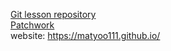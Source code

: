 [Git lesson repository](https://github.com/matyoo111/git-lesson-repository "Git lesson repository") <br>
[Patchwork](https://github.com/matyoo111/patchwork  "Patchwork")<br>
website: https://matyoo111.github.io/

